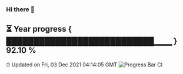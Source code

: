 ### Hi there 👋
⏳ Year progress { ███████████████████████████▁▁▁ } 92.10 %
---
⏰ Updated on Fri, 03 Dec 2021 04:14:05 GMT
![Progress Bar CI](https://github.com/liununu/liununu/workflows/Progress%20Bar%20CI/badge.svg)
